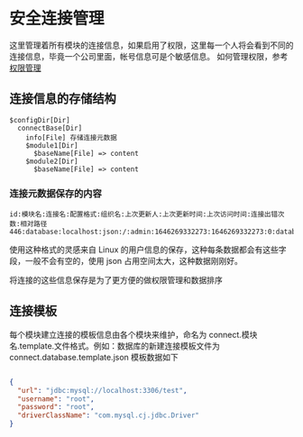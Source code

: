 # 安全连接管理 

这里管理着所有模块的连接信息，如果启用了权限，这里每一个人将会看到不同的连接信息，毕竟一个公司里面，帐号信息可是个敏感信息。 如何管理权限，参考[权限管理](/auth) 

## 连接信息的存储结构

```
$configDir[Dir]
  connectBase[Dir]
    info[File] 存储连接元数据
    $module1[Dir]
      $baseName[File] => content
    $module2[Dir]
      $baseName[File] => content
```

### 连接元数据保存的内容 

```
id:模块名:连接名:配置格式:组织名:上次更新人:上次更新时间:上次访问时间:连接出错次数:相对路径
446:database:localhost:json:/:admin:1646269332273:1646269332273:0:database/localhost
```

使用这种格式的灵感来自 Linux 的用户信息的保存，这种每条数据都会有这些字段，一般不会有空的，使用 json 占用空间太大，这种数据刚刚好。

将连接的这些信息保存是为了更方便的做权限管理和数据排序

## 连接模板

每个模块建立连接的模板信息由各个模块来维护，命名为 connect.模块名.template.文件格式。例如：数据库的新建连接模板文件为 connect.database.template.json 模板数据如下 

```json

{
  "url": "jdbc:mysql://localhost:3306/test",
  "username": "root",
  "password": "root",
  "driverClassName": "com.mysql.cj.jdbc.Driver"
}

```